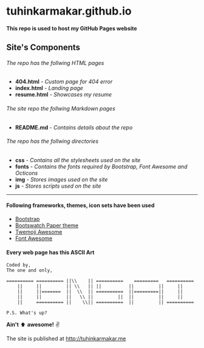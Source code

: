 # tuhinkarmakar.github.io
#### This repo is used to host my GitHub Pages website

## Site's Components

###### The repo has the follwing HTML pages

* **404.html** - *Custom page for 404 error*
* **index.html** - *Landing page*
* **resume.html** - *Showcases my resume*

###### The site repo the follwing Markdown pages
* **README.md** - *Contains details about the repo*

###### The repo has the follwing directories
* **css** - *Contains all the stylesheets used on the site*
* **fonts** - *Contains the fonts required by Bootstrap, Font Awesome and Octicons*
* **img** - *Stores images used on the site*
* **js** - *Stores scripts used on the site*

---

#### Following frameworks, themes, icon sets have been used
* [Bootstrap](http://getbootstrap.com/)
* [Bootswatch Paper theme](http://bootswatch.com/paper)
* [Twemoji Awesome](http://ellekasai.github.io/twemoji-awesome)
* [Font Awesome](http://fontawesome.io/)

#### Every web page has this ASCII Art

```
Coded by,
The one and only,

========== ========== ||\\    || ==========    =========   ==========
    ||     ||         || \\   || ||          ||         ||     ||
    ||     ||=======  ||  \\  || ==========  ||=========||     ||
    ||     ||         ||   \\ ||         ||  ||         ||     ||
    ||     ========== ||    \\|| ==========  ||         || ==========

P.S. What's up?
```

**Ain't** :arrow_up: **awesome!** :v:

The site is published at http://tuhinkarmakar.me
